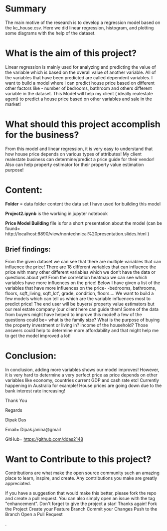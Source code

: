 # Summary
The main motive of the research is to develop a regression model based on the kc_house.csv. Here we did linear regression, histogram, and plotting some diagrams with the help of the dataset.

# What is the aim of this project?

Linear regression is mainly used for analyzing and predicting the value of the variable which is based on the overall value of another variable. All of the variables that have been predicted are called dependent variables. I want to build a model where i can predict house price based on different other factors like - number of bedrooms, bathroom and others different variable in the dataset. This Model will help my client ( ideally realestate agent) to predict a house price based on other variables and sale in the market!

 # What should this project accomplish for the business?

From this model and linear regression, it is very easy to understand that how house price depends on various types of attributes! My client realestate business can determine/predict a price guide for their vendor! Also can help property estimator for their property value estimation purpose!

# Content:

**Folder** = data folder content the data set I have used for building this model

**Project2.ipynb** is the working in jupyter notebook

**Price Model Building** file is for a short presentation about the model (can be found= http://localhost:8890/view/nontechnical%20presentation.slides.html )

## Brief findings: 
From the given dataset we can see that there are multiple variables that can influence the price! There are 18 different variables that can influence the price with many other different variables which we don’t have the data or questions about yet! From the correlation heatmap we can see which variables have more influences on the price! Below I have given a list of the variables that have more influences on the price- -bedrooms, bathrooms, floors, sqft_living, sqft_lot', grade, condition, floors…. We want to build a few models which can tell us which are the variable influences most to predict price! The end user will be buyers/ property value estimators but our real estate company (our client here can guide them! Some of the data from buyers might have helped to improve this model! a few of the questions could be= what is the family size? What is the purpose of buying the property investment or living in? income of the household? Those answers could help to determine more affordability and that might help me to get the model improved a lot!

# Conclusion: 
In conclusion, adding more variables shows our model improves! However, it is very hard to determine a very perfect price as price depends on other variables like economy, countries current GDP and cash rate etc! Currently happening in Australia for example! House prices are going down due to the bank interest rate increasing!

Thank You

Regards

Dipak Das

Email= Dipak.janina@gmail

GitHub= https://github.com/ddas2148

# Want to Contribute to this project?
Contributions are what make the open source community such an amazing place to learn, inspire, and create. Any contributions you make are greatly appreciated.

If you have a suggestion that would make this better, please fork the repo and create a pull request. You can also simply open an issue with the tag "enhancement". Don't forget to give the project a star! Thanks again!
Fork the Project
Create your Feature Branch 
Commit your Changes
Push to the Branch 
Open a Pull Request






  
















.












